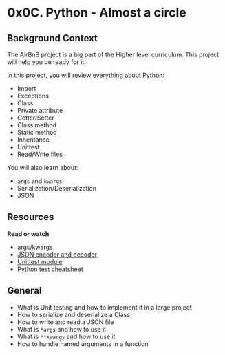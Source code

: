 # 0x0C. Python - Almost a circle

## Background Context
The AirBnB project is a big part of the Higher level curriculum. This project will help you be ready for it.

In this project, you will review everything about Python:
* Import
* Exceptions
* Class
* Private attribute
* Getter/Setter
* Class method
* Static method
* Inheritance
* Unittest
* Read/Write files

You will also learn about:
* `args` and `kwargs`
* Serialization/Deserialization
* JSON

## Resources
**Read or watch**
* [args/kwargs](https://yasoob.me/2013/08/04/args-and-kwargs-in-python-explained/)
* [JSON encoder and decoder](https://docs.python.org/3/library/json.html)
* [Unittest module](https://docs.python.org/3.4/library/unittest.html#module-unittest)
* [Python test cheatsheet](https://www.pythonsheets.com/notes/python-tests.html)

## General
* What is Unit testing and how to implement it in a large project
* How to serialize and deserialize a Class
* How to write and read a JSON file
* What is `*args` and how to use it
* What is `**kwargs` and how to use it
* How to handle named arguments in a function

